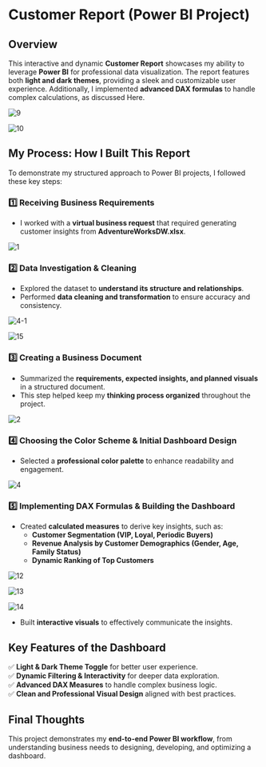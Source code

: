 # Customer Report (Power BI Project)

## Overview
This interactive and dynamic **Customer Report** showcases my ability to leverage **Power BI** for professional data visualization. The report features both **light and dark themes**, providing a sleek and customizable user experience. Additionally, I implemented **advanced DAX formulas** to handle complex calculations, as discussed Here.

![9](https://github.com/user-attachments/assets/0324cc5d-d037-49e1-a185-e6ff891448b4)

![10](https://github.com/user-attachments/assets/c3d2c550-d7ed-4d5d-a70a-caaa69888f2f)

## My Process: How I Built This Report
To demonstrate my structured approach to Power BI projects, I followed these key steps:

### 1️⃣ Receiving Business Requirements  
- I worked with a **virtual business request** that required generating customer insights from **AdventureWorksDW.xlsx**.

![1](https://github.com/user-attachments/assets/28da804f-ef86-40c8-aebd-4dc0f9b16dcf)

### 2️⃣ Data Investigation & Cleaning  
- Explored the dataset to **understand its structure and relationships**.
- Performed **data cleaning and transformation** to ensure accuracy and consistency.

![4-1](https://github.com/user-attachments/assets/8f8879f0-9f1c-4184-92da-996441f3a20c)

![15](https://github.com/user-attachments/assets/41b074e5-8de3-4095-a78a-ca31238dc8f8)

### 3️⃣ Creating a Business Document  
- Summarized the **requirements, expected insights, and planned visuals** in a structured document.
- This step helped keep my **thinking process organized** throughout the project.

![2](https://github.com/user-attachments/assets/ba4d8e33-0b9d-4c2e-9370-f12b074ffb1d)

### 4️⃣ Choosing the Color Scheme & Initial Dashboard Design  
- Selected a **professional color palette** to enhance readability and engagement.

![4](https://github.com/user-attachments/assets/01d97b2e-07bc-4d1d-880e-c488ad7040c1)

### 5️⃣ Implementing DAX Formulas & Building the Dashboard  
- Created **calculated measures** to derive key insights, such as:
  - **Customer Segmentation (VIP, Loyal, Periodic Buyers)**
  - **Revenue Analysis by Customer Demographics (Gender, Age, Family Status)**
  - **Dynamic Ranking of Top Customers**

![12](https://github.com/user-attachments/assets/40ba6ccc-e818-4d56-8b4f-0d7435daa74e)

![13](https://github.com/user-attachments/assets/3555d5ec-991a-447c-96d1-c1876f8ca2a7)

![14](https://github.com/user-attachments/assets/02fab653-484d-4af1-b80d-9338c03024b4)

- Built **interactive visuals** to effectively communicate the insights.

## Key Features of the Dashboard
✅ **Light & Dark Theme Toggle** for better user experience.  
✅ **Dynamic Filtering & Interactivity** for deeper data exploration.  
✅ **Advanced DAX Measures** to handle complex business logic.  
✅ **Clean and Professional Visual Design** aligned with best practices.  

## Final Thoughts
This project demonstrates my **end-to-end Power BI workflow**, from understanding business needs to designing, developing, and optimizing a dashboard.

